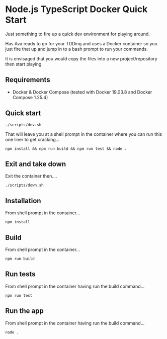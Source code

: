# Node.js TypeScript Docker Quick Start

Just something to fire up a quick dev environment for playing around.

Has Ava ready to go for your TDDing and uses a Docker container so you just fire that up and jump in to a bash prompt to run your commands.

It is envisaged that you would copy the files into a new project/repository then start playing.

## Requirements

* Docker & Docker Compose (tested with Docker 19.03.8 and Docker Compose 1.25.4)

## Quick start

    ./scripts/dev.sh

That will leave you at a shell prompt in the container where you can run this one liner to get cracking...

    npm install && npm run build && npm run test && node .

## Exit and take down

Exit the container then....

    ./scripts/down.sh

## Installation

From shell prompt in the container...

    npm install
    
## Build

From shell prompt in the container...

    npm run build
    
## Run tests

From shell prompt in the container having run the build command...

    npm run test
    
## Run the app

From shell prompt in the container having run the build command...

    node .
